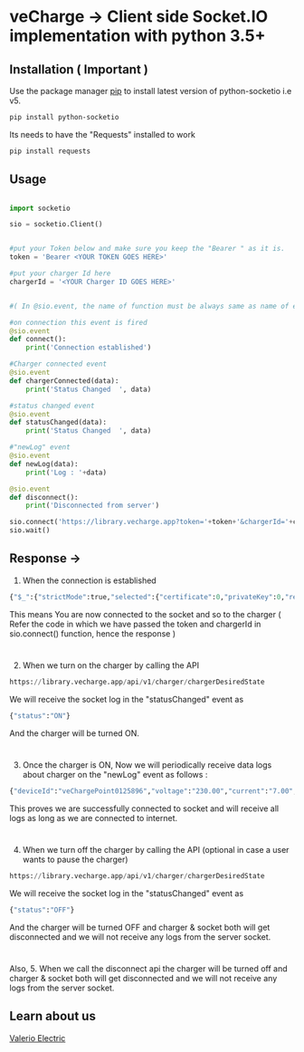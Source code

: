 # veCharge -> Client side Socket.IO implementation with python 3.5+

## Installation ( Important )

Use the package manager [pip](https://pip.pypa.io/en/stable/) to install latest version of python-socketio i.e v5.

```bash
pip install python-socketio
```

Its needs to have the "Requests" installed to work

```bash
pip install requests
```

## Usage

```python

import socketio

sio = socketio.Client()


#put your Token below and make sure you keep the "Bearer " as it is.
token = 'Bearer <YOUR TOKEN GOES HERE>'

#put your charger Id here
chargerId = '<YOUR Charger ID GOES HERE>'


#( In @sio.event, the name of function must be always same as name of event we are listening )

#on connection this event is fired
@sio.event
def connect():
    print('Connection established')

#Charger connected event
@sio.event
def chargerConnected(data):
    print('Status Changed  ', data)

#status changed event
@sio.event
def statusChanged(data):
    print('Status Changed  ', data)

#"newLog" event
@sio.event
def newLog(data):
    print('Log : '+data)

@sio.event
def disconnect():
    print('Disconnected from server')

sio.connect('https://library.vecharge.app?token='+token+'&chargerId='+chargerId )
sio.wait()


```

## Response ->

1. When the connection is established

```python
{"$_":{"strictMode":true,"selected":{"certificate":0,"privateKey":0,"regularPrice":0,"specialPrice":0,"specialUsers":0},"getters":{},"_id":"test","wasPopulated":false,"activePaths":{"paths":{"regularPrice":"require","_id":"init","privateKey":"require","certificate":"require","status":"init","location.type":"init","power":"init","voltage":"init","current":"init","energy":"init","prev_energy":"init","currentUser":"init","isActive":"init","partnerId":"init","desiredDgStatus":"init","reportedDgStatus":"init","chargerMode":"init","chargerPrivateUsers":"init","location.coordinates":"init","detail":"init","operator":"init","address":"init","v":"init","wifiConnectivity":"init","connectedTimestamp":"init"},"states":{"ignore":{},"default":{},"init":{"_id":true,"location.type":true,"location.coordinates":true,"status":true,"power":true,"voltage":true,"current":true,"energy":true,"prev_energy":true,"currentUser":true,"isActive":true,"partnerId":true,"detail":true,"operator":true,"address":true,"v":true,"wifiConnectivity":true,"connectedTimestamp":true,"desiredDgStatus":true,"reportedDgStatus":true,"chargerMode":true,"chargerPrivateUsers":true},"modify":{},"require":{"regularPrice":true,"privateKey":true,"certificate":true}},"stateNames":["require","modify","init","default","ignore"]},"pathsToScopes":{},"cachedRequired":{},"session":null,"$setCalled":{},"emitter":{"_events":{},"_eventsCount":0,"_maxListeners":0},"$options":{"skipId":true,"isNew":false,"willInit":true,"defaults":true}},"isNew":false,"$locals":{},"$op":null,"_doc":{"location":{"type":"Point","coordinates":[77.0608,28.7186]},"status":"OFF","power":0,"voltage":0,"current":0,"energy":0,"prev_energy":36.44,"currentUser":"pulse-test-user","isActive":true,"partnerId":"61dc307faf72d17afc57e385","desiredDgStatus":"OFF","reportedDgStatus":"OFF","chargerMode":"PUBLIC","chargerPrivateUsers":["+911234567890"],"_id":"test","detail":"_xxxxxx","operator":"veChargerCommunity","address":"Rohini Sector 22","_v":0,"wifiConnectivity":true,"connectedTimestamp":"2022-01-10T13:55:58.347Z"},"$init":true,"energy":0}
```

This means You are now connected to the socket and so to the charger ( Refer the code in which we have passed the token and chargerId in sio.connect() function, hence the response )

#

2. When we turn on the charger by calling the API

```python
https://library.vecharge.app/api/v1/charger/chargerDesiredState
```

We will receive the socket log in the "statusChanged" event as

```python
{"status":"ON"}
```

And the charger will be turned ON.

#

3. Once the charger is ON, Now we will periodically receive data logs about charger on the "newLog" event as follows :

```python
{"deviceId":"veChargePoint0125896","voltage":"230.00","current":"7.00","power":"1577.80","energy":0.23,"createdAt":"2022-01-10T13:57:59.124Z","userId":"pulse-test-user","chargerId":"test"}
```

This proves we are successfully connected to socket and will receive all logs as long as we are connected to internet.

#

4. When we turn off the charger by calling the API (optional in case a user wants to pause the charger)

```python
https://library.vecharge.app/api/v1/charger/chargerDesiredState
```

We will receive the socket log in the "statusChanged" event as

```python
{"status":"OFF"}
```

And the charger will be turned OFF and charger & socket both will get disconnected and we will not receive any logs from the server socket.

#

Also, 5. When we call the disconnect api the charger will be turned off and charger & socket both will get disconnected and we will not receive any logs from the server socket.

## Learn about us

[Valerio Electric](https://www.valerioelectric.com/)
